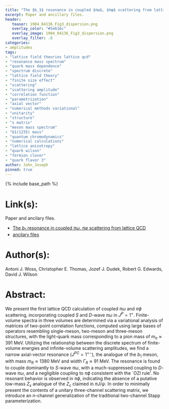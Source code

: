 ```yaml
---
title: "The $b_1$ resonance in coupled $πω$, $πφ$ scattering from lattice QCD"
excerpt: Paper and ancillary files.
header:
   teaser: 1904_04136_Fig3_dispersion.png
   overlay_color: "#5e616c"
   overlay_image: 1904_04136_Fig3_dispersion.png
   overlay_filter: .6
categories:
- amplitudes
tags:
- "lattice field theories lattice qcd"
- "resonance mass spectrum"
- "quark mass dependence"
- "spectrum discrete"
- "lattice field theory"
- "finite size effect"
- "scattering"
- "scattering amplitude"
- "correlation function"
- "parametrization"
- "axial vector"
- "numerical methods variational"
- "unitarity"
- "structure"
- "s matrix"
- "meson mass spectrum"
- "b1(1235) mass"
- "quantum chromodynamics"
- "numerical calculations"
- "lattice anisotropy"
- "quark wilson"
- "fermion clover"
- "quark flavor 3"
author: John_Joseph
pinned: true
---
```

{% include base_path %}

# Link(s):
Paper and ancilary files.
  * [The $b_1$ resonance in coupled $πω$, $πφ$ scattering from lattice QCD](https://arxiv.org/abs/1904.04136)
  * [ancilary files](https://arxiv.org/src/1904.04136/anc)

# Author(s):
Antoni J. Woss, Christopher E. Thomas, Jozef J. Dudek, Robert G. Edwards, David J. Wilson

# Abstract:
We present the first lattice QCD calculation of coupled $\pi\omega$ and $\pi\phi$ scattering, incorporating coupled $S$ and $D$-wave $\pi\omega$ in $J^P=1^+$. Finite-volume spectra in three volumes are determined via a variational analysis of matrices of two-point correlation functions, computed using large bases of operators resembling single-meson, two-meson and three-meson structures, with the light-quark mass corresponding to a pion mass of $m_\pi \approx 391$ MeV. Utilizing the relationship between the discrete spectrum of finite-volume energies and infinite-volume scattering amplitudes, we find a narrow axial-vector resonance ($J^{PC}=1^{+-}$), the analogue of the $b_1$ meson, with mass $m_{R}\approx1380$ MeV and width $\Gamma_{R}\approx 91$ MeV. The resonance is found to couple dominantly to $S$-wave $\pi\omega$, with a much-suppressed coupling to $D$-wave $\pi\omega$, and a negligible coupling to $\pi\phi$ consistent with the `OZI rule'. No resonant behavior is observed in $\pi\phi$, indicating the absence of a putative low-mass $Z_s$ analogue of the $Z_c$ claimed in $\pi J/\psi$. In order to minimally present the contents of a unitary three-channel scattering matrix, we introduce an $n$-channel generalization of the traditional two-channel Stapp parameterization.